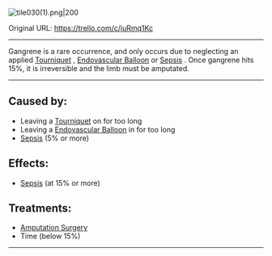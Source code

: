 ![tile030(1).png\|200](/Extremities/Gangrene%20-%20Attachments/6718845db30472d958dd7c80.png)

Original URL: https://trello.com/c/juRmq1Kc

---

Gangrene is a rare occurrence, and only occurs due to neglecting an applied [Tourniquet](../Items/Tourniquet.md) , [Endovascular Balloon](../Items/Endovascular%20Balloon.md) or [Sepsis](../Blood/Sepsis.md) . Once gangrene hits 15%, it is irreversible and the limb must be amputated.

---

## Caused by:

- Leaving a [Tourniquet](../Items/Tourniquet.md) on for too long
- Leaving a [Endovascular Balloon](../Items/Endovascular%20Balloon.md) in for too long
- [Sepsis](../Blood/Sepsis.md) (5% or more)

## Effects:

- [Sepsis](../Blood/Sepsis.md) (at 15% or more)

## Treatments:

- [Amputation Surgery](../Procedures/Amputation%20Surgery.md)
- Time (below 15%)

---

